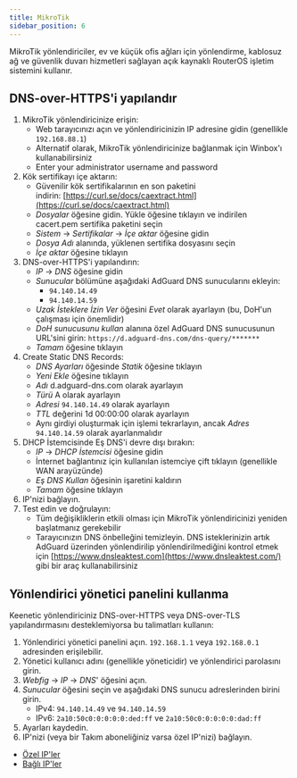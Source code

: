 ```yaml
---
title: MikroTik
sidebar_position: 6
---
```


MikroTik yönlendiriciler, ev ve küçük ofis ağları için yönlendirme, kablosuz ağ ve güvenlik duvarı hizmetleri sağlayan açık kaynaklı RouterOS işletim sistemini kullanır.

## DNS-over-HTTPS'i yapılandır

1. MikroTik yönlendiricinize erişin:
   - Web tarayıcınızı açın ve yönlendiricinizin IP adresine gidin (genellikle `192.168.88.1`)
   - Alternatif olarak, MikroTik yönlendiricinize bağlanmak için Winbox'ı kullanabilirsiniz
   - Enter your administrator username and password
2. Kök sertifikayı içe aktarın:
   - Güvenilir kök sertifikalarının en son paketini indirin: [https://curl.se/docs/caextract.html](https://curl.se/docs/caextract.html)
   - _Dosyalar_ öğesine gidin. Yükle öğesine tıklayın ve indirilen cacert.pem sertifika paketini seçin
   - _Sistem_ → _Sertifikalar_ → _İçe aktar_ öğesine gidin
   - _Dosya Adı_ alanında, yüklenen sertifika dosyasını seçin
   - _İçe aktar_ öğesine tıklayın
3. DNS-over-HTTPS'i yapılandırın:
   - _IP_ → _DNS_ öğesine gidin
   - _Sunucular_ bölümüne aşağıdaki AdGuard DNS sunucularını ekleyin:
     - `94.140.14.49`
     - `94.140.14.59`
   - _Uzak İsteklere İzin Ver_ öğesini _Evet_ olarak ayarlayın (bu, DoH'un çalışması için önemlidir)
   - _DoH sunucusunu kullan_ alanına özel AdGuard DNS sunucusunun URL'sini girin: `https://d.adguard-dns.com/dns-query/*******`
   - _Tamam_ öğesine tıklayın
4. Create Static DNS Records:
   - _DNS Ayarları_ öğesinde _Statik_ öğesine tıklayın
   - _Yeni Ekle_ öğesine tıklayın
   - _Adı_ d.adguard-dns.com olarak ayarlayın
   - _Türü_ A olarak ayarlayın
   - _Adresi_ `94.140.14.49` olarak ayarlayın
   - _TTL_ değerini 1d 00:00:00 olarak ayarlayın
   - Aynı girdiyi oluşturmak için işlemi tekrarlayın, ancak _Adres_ `94.140.14.59` olarak ayarlanmalıdır
5. DHCP İstemcisinde Eş DNS'i devre dışı bırakın:
   - _IP_ → _DHCP İstemcisi_ öğesine gidin
   - İnternet bağlantınız için kullanılan istemciye çift tıklayın (genellikle WAN arayüzünde)
   - _Eş DNS Kullan_ öğesinin işaretini kaldırın
   - _Tamam_ öğesine tıklayın
6. IP'nizi bağlayın.
7. Test edin ve doğrulayın:
   - Tüm değişikliklerin etkili olması için MikroTik yönlendiricinizi yeniden başlatmanız gerekebilir
   - Tarayıcınızın DNS önbelleğini temizleyin. DNS isteklerinizin artık AdGuard üzerinden yönlendirilip yönlendirilmediğini kontrol etmek için [https://www.dnsleaktest.com](https://www.dnsleaktest.com/) gibi bir araç kullanabilirsiniz

## Yönlendirici yönetici panelini kullanma

Keenetic yönlendiriciniz DNS-over-HTTPS veya DNS-over-TLS yapılandırmasını desteklemiyorsa bu talimatları kullanın:

1. Yönlendirici yönetici panelini açın. `192.168.1.1` veya `192.168.0.1` adresinden erişilebilir.
2. Yönetici kullanıcı adını (genellikle yöneticidir) ve yönlendirici parolasını girin.
3. _Webfig_ → _IP_ → _DNS_' öğesini açın.
4. _Sunucular_ öğesini seçin ve aşağıdaki DNS sunucu adreslerinden birini girin.
   - IPv4: `94.140.14.49` ve `94.140.14.59`
   - IPv6: `2a10:50c0:0:0:0:0:ded:ff` ve `2a10:50c0:0:0:0:0:dad:ff`
5. Ayarları kaydedin.
6. IP'nizi (veya bir Takım aboneliğiniz varsa özel IP'nizi) bağlayın.

- [Özel IP'ler](/private-dns/connect-devices/other-options/dedicated-ip.md)
- [Bağlı IP'ler](/private-dns/connect-devices/other-options/linked-ip.md)
